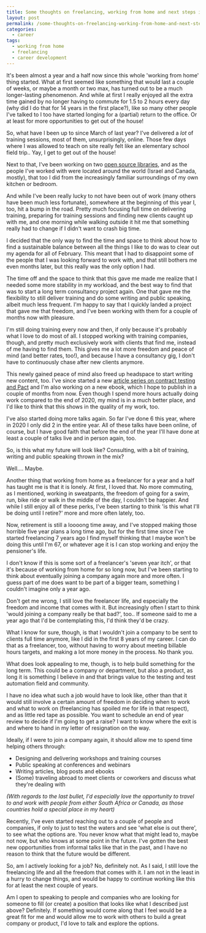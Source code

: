 ```yaml
---
title: Some thoughts on freelancing, working from home and next steps in my career
layout: post
permalink: /some-thoughts-on-freelancing-working-from-home-and-next-steps-in-my-career/
categories:
  - career
tags:
  - working from home
  - freelancing
  - career development
---
```

It's been almost a year and a half now since this whole 'working from home' thing started. What at first seemed like something that would last a couple of weeks, or maybe a month or two max, has turned out to be a much longer-lasting phenomenon. And while at first I really enjoyed all the extra time gained by no longer having to commute for 1.5 to 2 hours every day (why did I do that for 14 years in the first place?), like so many other people I've talked to I too have started longing for a (partial) return to the office. Or at least for more opportunities to get out of the house!

So, what have I been up to since March of last year? I've delivered a _lot_ of training sessions, most of them, unsurprisingly, online. Those few days where I was allowed to teach on site really felt like an elementary school field trip.. Yay, I get to get out of the house!

Next to that, I've been working on two [open source libraries](/on-my-first-software-development-project/), and as the people I've worked with were located around the world (Israel and Canada, mostly), that too I did from the increasingly familiar surroundings of my own kitchen or bedroom.

And while I've been really lucky to not have been out of work (many others have been much less fortunate), somewhere at the beginning of this year I, too, hit a bump in the road. Pretty much focusing full time on delivering training, preparing for training sessions and finding new clients caught up with me, and one morning while walking outside it hit me that something really had to change if I didn't want to crash big time.

I decided that the only way to find the time and space to think about how to find a sustainable balance between all the things I like to do was to clear out my agenda for all of February. This meant that I had to disappoint some of the people that I was looking forward to work with, and that still bothers me even months later, but this really was the only option I had.

The time off and the space to think that this gave me made me realize that I needed some more stability in my workload, and the best way to find that was to start a long term consultancy project again. One that gave me the flexibility to still deliver training and do some writing and public speaking, albeit much less frequent. I'm happy to say that I quickly landed a project that gave me that freedom, and I've been working with them for a couple of months now with pleasure.

I'm still doing training every now and then, if only because it's probably what I love to do most of all. I stopped working with training companies, though, and pretty much exclusively work with clients that find me, instead of me having to find them. This gives me a lot more freedom and peace of mind (and better rates, too!), and because I have a consultancy gig, I don't have to continuously chase after new clients anymore.

This newly gained peace of mind also freed up headspace to start writing new content, too. I've since started a new [article series on contract testing and Pact](/an-introduction-to-contract-testing-part-1-meet-the-players/) and I'm also working on a new ebook, which I hope to publish in a couple of months from now. Even though I spend more hours actually doing work compared to the end of 2020, my mind is in a much better place, and I'd like to think that this shows in the quality of my work, too.

I've also started doing more talks again. So far I've done 6 this year, where in 2020 I only did 2 in the entire year. All of these talks have been online, of course, but I have good faith that before the end of the year I'll have done at least a couple of talks live and in person again, too.

So, is this what my future will look like? Consulting, with a bit of training, writing and public speaking thrown in the mix?

Well.... Maybe.

Another thing that working from home as a freelancer for a year and a half has taught me is that it is lonely. At first, I loved that. No more commuting, as I mentioned, working in sweatpants, the freedom of going for a swim, run, bike ride or walk in the middle of the day, I couldn't be happier. And while I still enjoy all of these perks, I've been starting to think 'is this what I'll be doing until I retire?' more and more often lately, too.

Now, retirement is still a loooong time away, and I've stopped making those horrible five year plans a long time ago, but for the first time since I've started freelancing 7 years ago I find myself thinking that I maybe won't be doing this until I'm 67, or whatever age it is I can stop working and enjoy the pensioner's life.

I don't know if this is some sort of a freelancer's 'seven year itch', or that it's because of working from home for so long now, but I've been starting to think about eventually joining a company again more and more often. I guess part of me does want to be part of a bigger team, something I couldn't imagine only a year ago.

Don't get me wrong, I still love the freelancer life, and especially the freedom and income that comes with it. But increasingly often I start to think 'would joining a company really be that bad?', too.. If someone said to me a year ago that I'd be contemplating this, I'd think they'd be crazy.

What I know for sure, though, is that I wouldn't join a company to be sent to clients full time anymore, like I did in the first 8 years of my career. I can do that as a freelancer, too, without having to worry about meeting billable hours targets, and making a lot more money in the process. No thank you.

What does look appealing to me, though, is to help build something for the long term. This could be a company or department, but also a product, as long it is something I believe in and that brings value to the testing and test automation field and community.

I have no idea what such a job would have to look like, other than that it would still involve a certain amount of freedom in deciding when to work and what to work on (freelancing has spoiled me for life in that respect), and as little red tape as possible. You want to schedule an end of year review to decide if I'm going to get a raise? I want to know where the exit is and where to hand in my letter of resignation on the way.

Ideally, if I were to join a company again, it should allow me to spend time helping others through:

* Designing and delivering workshops and training courses
* Public speaking at conferences and webinars
* Writing articles, blog posts and ebooks
* (Some) traveling abroad to meet clients or coworkers and discuss what they're dealing with

_(With regards to the last bullet, I'd especially love the opportunity to travel to and work with people from either South Africa or Canada, as those countries hold a special place in my heart)_

Recently, I've even started reaching out to a couple of people and companies, if only to just to test the waters and see 'what else is out there', to see what the options are. You never know what that might lead to, maybe not now, but who knows at some point in the future. I've gotten the best new opportunities from informal talks like that in the past, and I have no reason to think that the future would be different.

So, am I actively looking for a job? No, definitely not. As I said, I still love the freelancing life and all the freedom that comes with it. I am not in the least in a hurry to change things, and would be happy to continue working like this for at least the next couple of years.

Am I open to speaking to people and companies who are looking for someone to fill (or create) a position that looks like what I described just above? Definitely. If something would come along that I feel would be a great fit for me and would allow me to work with others to build a great company or product, I'd love to talk and explore the options.